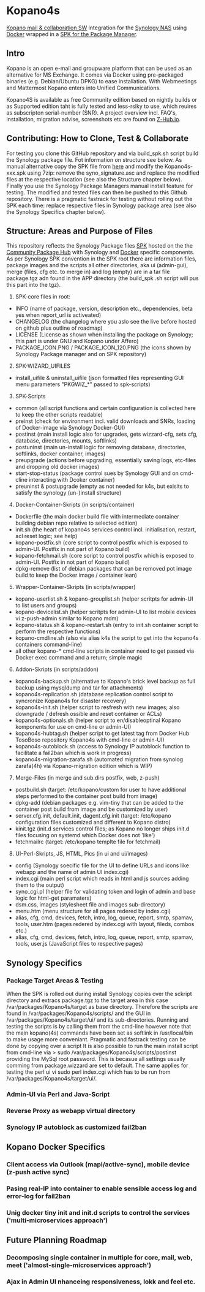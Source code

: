 # Kopano4s
[Kopano mail & collaboration SW](https://kopano.com/) integration for the [Synology NAS](https://www.synology.com/) using [Docker](https://hub.docker.com) wrapped in a [SPK for the Package Manager](https://www.synology.com/en-global/knowledgebase/DSM/tutorial/Service_Application/How_to_install_applications_with_Package_Center).
## Intro
Kopano is an open e-mail and groupware platform that can be used as an alternative for MS Exchange. It comes via Docker using pre-packaged binaries (e.g. Debian/Ubuntu DPKG) to ease installation. With Webmeetings and Mattermost Kopano enters into Unified Communications.

Kopano4S is available as free Community edition based on nightly builds or as Supported edition taht is fully tested and less-rsiky to use, which reuires as subscripton serial-number (SNR).
A project overview incl. FAQ's, installation, migration advise, screenshots etc are found on [Z-Hub.io](https://wiki.z-hub.io/display/K4S).

## Contributing: How to Clone, Test & Collaborate
For testing you clone this GitHub repository and via build_spk.sh script build the Synology package file. Fot information on structure see below.
As manual alternative copy the SPK file from [here](https://wiki.z-hub.io/display/K4S) and modify the Kopano4s-xxx.spk using 7zip: 
remove the syno_signature.asc and replace the modified files at the respective location (see also the Structure chapter below). Finally you use the Synology Package Managers manual install feature for testing.
The modified and tested files can then be pushed to this Github repository. There is a pragmatic fastrack for testing without rolling out the SPK each time: replace respective files in Synology package area (see also the Synology Specifics chapter below).

## Structure: Areas and Purpose of Files
This repository reflects the Synology Package files [SPK](https://www.synology.com/en-global/knowledgebase/DSM/tutorial/Service_Application/How_to_install_applications_with_Package_Center) hosted on the the [Community Package Hub](https://www.cphub.net/?p=k4s) with Synology and [Docker](https://hub.docker.com/r/tosoboso/) specific components. 
As per Synology SPK convention in the SPK root there are information files, package images and the scripts all other directories, aka ui (admin-gui), merge (files, cfg etc. to merge in) and log (empty) are in a tar file package.tgz adn found in the APP directory (the build_spk .sh script will pus this part into the tgz). 

1. SPK-core files in root:  
* INFO (name of package, version, description etc., dependencies, beta yes when report_url is activeated)
* CHANGELOG (the changelog where you aslo see the live before hosted on github plus outline of roadmap)
* LICENSE (License as shown when installing the package on Synology; this part is under GNU and Kopano under Affero)
* PACKAGE_ICON.PNG / PACKAGE_ICON_120.PNG (the icons shown by Synology Package manager and on SPK repository)

2. SPK-WIZARD_UIFILES
* install_uifile & uninstall_uifile (json formatted files representing GUI menu parameters "PKGWIZ_*" passed to spk-scripts)

3. SPK-Scripts
* common (all script functions and certain configuration is collected here to keep the other scripts readable)
* preinst (check for environment incl. valid downloads and SNRs, loading of Docker-image via Synology Docker-GUI)
* postinst (main install logic also for upgrades, gets wizzard-cfg, sets cfg, database, directories, mounts, softlinks)
* postuninst (main un-install logic for removing database, directories, softlinks, docker container, images)
* preupgrade (actions before upgrading, essentially saving logs, etc-files and dropping old docker images)
* start-stop-status (package control sues by Synology GUI and on cmd-cline interacting with Dcoker container)
* preuninst & postupgrade (empty as not needed for k4s, but exisits to satisfy the synology (un-)install structure)

4. Docker-Container-Skripts (in scripts/container)
* Dockerfile (the main docker build file with intermediate container building debian repo relative to selected edition)
* init.sh (the heart of kopano4s services control incl. initialisation, restart, acl reset logic; see help)
* kopano-postfix.sh (core script to control postfix which is exposed to admin-UI. Postfix in not part of Kopano build)
* kopano-fetchmail.sh (core script to control postfix which is exposed to admin-UI. Postfix in not part of Kopano build)
* dpkg-remove (list of debian packages that can be removed pot image build to keep the Docker image / container lean)

5. Wrapper-Container-Skripts (in scripts/wrapper)
* kopano-userlist.sh & kopano-grouplist.sh (helper scritpts for admin-UI to list users and groups)
* kopano-devicelist.sh (helper scritpts for admin-UI to list mobile devices vi z-push-admin similar to Kopano mdm) 
* kopano-status.sh & kopano-restart.sh (entry to init.sh container script to perform the respective functions)
* kopano-cmdline.sh (also via alias k4s the script to get into the kopano4s containers command-line)
* all other kopano-* cmd-line scripts in container need to get passed via Docker exec command and a return; simple magic

6. Addon-Skripts (in scripts/addon)
* kopano4s-backup.sh (alternative to Kopano's brick level backup as full backup using mysqldump and tar for attachments)
* kopano4s-replication.sh (database replication control script to syncronize Kopano4s for disaster recovery)
* kopano4s-init.sh (helper script to resfresh with new images; also downgrade / defresh ossible and reset container or ACLs)
* kopano4s-optionals.sh (helper script to en/disableoptinal Kopano komponents for use on cmd-line or admin-UI)
* kopano4s-hubtag.sh (helper script to get latest tag from Docker Hub TosoBoso repository Kopano4s with cmd-line or admin-UI)
* kopano4s-autoblock.sh (access to Synology IP autoblock function to facilitate a fail2ban which is work in progress)
* kopano4s-migration-zarafa.sh (automated migration from synolog zarafa(4h) via Kopano-migration edition which is WIP)

7. Merge-Files (in merge and sub.dirs postfix, web, z-push)
* postbuild.sh (target: /etc/kopano/custom for user to have additional steps performed to the container post build from image)
* dpkg-add (debian packages e.g. vim-tiny that can be added to the container post build from image and be customized by user)
* server.cfg.init, default.init, dagent.cfg.init (target: /etc/kopano configuration files customized and different to Kopano distro)
* kinit.tgz (init.d services control files; as Kopano no longer ships init.d files focusing on systemd which Docker does not 'like')
* fetchmailrc (target: /etc/kopano templte file for fetchmail)

8. UI-Perl-Skripts, JS, HTML, Pics (in ui and ui/images)
* config (Synology soecific file for the UI to define URLs and icons like webapp and the name of admin UI index.cgi)
* index.cgi (main perl script which reads in html and js sources adding them to the output)
* syno_cgi.pl (helper file for validating token and login of admin and base logic for html-get paramaters)
* dsm.css, images (stylesheet file and images sub-directory)
* menu.htm (menu structure for all pages redered by index.cgi)
* alias, cfg, cmd, devices, fetch, intro, log, queue, report, smtp, spamav, tools, user.htm (pages redered by index.cgi with layout, fileds, combos etc.)
* alias, cfg, cmd, devices, fetch, intro, log, queue, report, smtp, spamav, tools, user.js (JavaScript files to respective pages)

## Synology Specifics
### Package Target Areas & Testing
When the SPK is rolled out during install Synology copies over the sckript directory and extracs package.tgz to the target area in this case /var/packages/Kopano4s/target as base directory. Therefore the scripts are found in /var/packages/Kopano4s/scripts/ and the GUI in /var/packages/Kopano4s/target/ui/ and its sub-directories. Running and testing the scripts is by calling them from the cmd-line however note that the main kopano(4s) commands have been set as softlink in /usr/local/bin to make usage more conveniant.
Pragmatic and fastrack testing can be done by copying over a script 
It is also possible to run the main install script from cmd-line via > sudo /var/packages/Kopano4s/scripts/postinst providing the MySql root password. This is becasue all settings usually comming from package.wizzard are set to default.
The same applies for testing the perl ui vi sudo perl index.cgi which has to be run from /var/packages/Kopano4s/target/ui/.
### Admin-UI via Perl and Java-Script
### Reverse Proxy as webapp virtual directory
### Synology IP autoblock as customized fail2ban

## Kopano Docker Specifics 
### Client access via Outlook (mapi/active-sync), mobile device (z-push active sync)
### Pasing real-IP into container to enable sensible access log and error-log for fail2ban
### Unig docker tiny init and init.d scripts to control the services ('multi-microservices approach')

## Future Planning Roadmap
### Decomposing single container in multiple for core, mail, web, meet ('almost-single-microservices approach')
### Ajax in Admin UI nhanceing responsiveness, lokk and feel etc.

